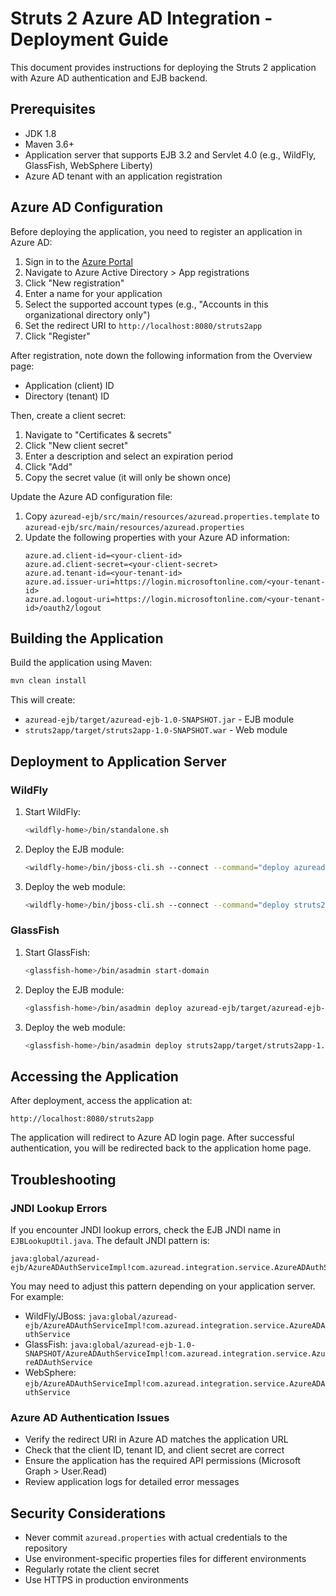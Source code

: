 # Struts 2 Azure AD Integration - Deployment Guide

This document provides instructions for deploying the Struts 2 application with Azure AD authentication and EJB backend.

## Prerequisites

- JDK 1.8
- Maven 3.6+
- Application server that supports EJB 3.2 and Servlet 4.0 (e.g., WildFly, GlassFish, WebSphere Liberty)
- Azure AD tenant with an application registration

## Azure AD Configuration

Before deploying the application, you need to register an application in Azure AD:

1. Sign in to the [Azure Portal](https://portal.azure.com/)
2. Navigate to Azure Active Directory > App registrations
3. Click "New registration"
4. Enter a name for your application
5. Select the supported account types (e.g., "Accounts in this organizational directory only")
6. Set the redirect URI to `http://localhost:8080/struts2app`
7. Click "Register"

After registration, note down the following information from the Overview page:
- Application (client) ID
- Directory (tenant) ID

Then, create a client secret:
1. Navigate to "Certificates & secrets"
2. Click "New client secret"
3. Enter a description and select an expiration period
4. Click "Add"
5. Copy the secret value (it will only be shown once)

Update the Azure AD configuration file:
1. Copy `azuread-ejb/src/main/resources/azuread.properties.template` to `azuread-ejb/src/main/resources/azuread.properties`
2. Update the following properties with your Azure AD information:
   ```properties
   azure.ad.client-id=<your-client-id>
   azure.ad.client-secret=<your-client-secret>
   azure.ad.tenant-id=<your-tenant-id>
   azure.ad.issuer-uri=https://login.microsoftonline.com/<your-tenant-id>
   azure.ad.logout-uri=https://login.microsoftonline.com/<your-tenant-id>/oauth2/logout
   ```

## Building the Application

Build the application using Maven:

```bash
mvn clean install
```

This will create:
- `azuread-ejb/target/azuread-ejb-1.0-SNAPSHOT.jar` - EJB module
- `struts2app/target/struts2app-1.0-SNAPSHOT.war` - Web module

## Deployment to Application Server

### WildFly

1. Start WildFly:
   ```bash
   <wildfly-home>/bin/standalone.sh
   ```

2. Deploy the EJB module:
   ```bash
   <wildfly-home>/bin/jboss-cli.sh --connect --command="deploy azuread-ejb/target/azuread-ejb-1.0-SNAPSHOT.jar"
   ```

3. Deploy the web module:
   ```bash
   <wildfly-home>/bin/jboss-cli.sh --connect --command="deploy struts2app/target/struts2app-1.0-SNAPSHOT.war"
   ```

### GlassFish

1. Start GlassFish:
   ```bash
   <glassfish-home>/bin/asadmin start-domain
   ```

2. Deploy the EJB module:
   ```bash
   <glassfish-home>/bin/asadmin deploy azuread-ejb/target/azuread-ejb-1.0-SNAPSHOT.jar
   ```

3. Deploy the web module:
   ```bash
   <glassfish-home>/bin/asadmin deploy struts2app/target/struts2app-1.0-SNAPSHOT.war
   ```

## Accessing the Application

After deployment, access the application at:

```
http://localhost:8080/struts2app
```

The application will redirect to Azure AD login page. After successful authentication, you will be redirected back to the application home page.

## Troubleshooting

### JNDI Lookup Errors

If you encounter JNDI lookup errors, check the EJB JNDI name in `EJBLookupUtil.java`. The default JNDI pattern is:

```
java:global/azuread-ejb/AzureADAuthServiceImpl!com.azuread.integration.service.AzureADAuthService
```

You may need to adjust this pattern depending on your application server. For example:

- WildFly/JBoss: `java:global/azuread-ejb/AzureADAuthServiceImpl!com.azuread.integration.service.AzureADAuthService`
- GlassFish: `java:global/azuread-ejb-1.0-SNAPSHOT/AzureADAuthServiceImpl!com.azuread.integration.service.AzureADAuthService`
- WebSphere: `ejb/AzureADAuthServiceImpl!com.azuread.integration.service.AzureADAuthService`

### Azure AD Authentication Issues

- Verify the redirect URI in Azure AD matches the application URL
- Check that the client ID, tenant ID, and client secret are correct
- Ensure the application has the required API permissions (Microsoft Graph > User.Read)
- Review application logs for detailed error messages

## Security Considerations

- Never commit `azuread.properties` with actual credentials to the repository
- Use environment-specific properties files for different environments
- Regularly rotate the client secret
- Use HTTPS in production environments
